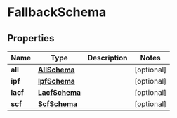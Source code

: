 
# FallbackSchema

## Properties
Name | Type | Description | Notes
------------ | ------------- | ------------- | -------------
**all** | [**AllSchema**](AllSchema.md) |  |  [optional]
**ipf** | [**IpfSchema**](IpfSchema.md) |  |  [optional]
**lacf** | [**LacfSchema**](LacfSchema.md) |  |  [optional]
**scf** | [**ScfSchema**](ScfSchema.md) |  |  [optional]



